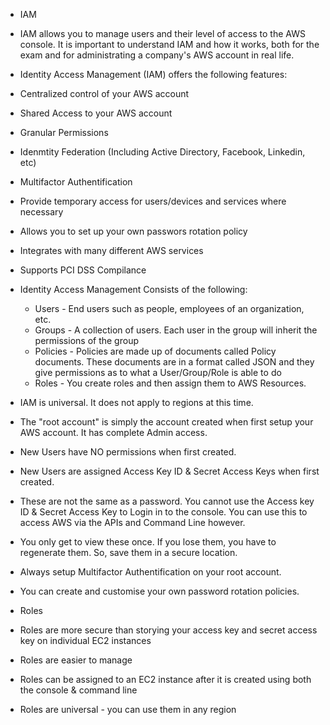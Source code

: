 - IAM

- IAM allows you to manage users and their level of access to the AWS console. It is important to understand IAM and how it works, both for the exam and for administrating a company's AWS account in real life.

- Identity Access Management (IAM) offers the following features:

- Centralized control of your AWS account
- Shared Access to your AWS account
- Granular Permissions
- Idenmtity Federation (Including Active Directory, Facebook, Linkedin, etc)
- Multifactor Authentification
- Provide temporary access for users/devices and services where necessary
- Allows you to set up your own passwors rotation policy
- Integrates with many different AWS services
- Supports PCI DSS Compilance

- Identity Access Management Consists of the following:
    - Users - End users such as people, employees of an organization, etc.
    - Groups - A collection of users. Each user in the group will inherit the permissions of the group
    - Policies - Policies are made up of documents called Policy documents. These documents are in a format called JSON and they give permissions as to what a User/Group/Role is able to do
    - Roles - You create roles and then assign them to AWS Resources.

- IAM is universal. It does not apply to regions at this time.
- The "root account" is simply the account created when first setup your AWS account. It has complete Admin access.
- New Users have NO permissions when first created.
- New Users are assigned Access Key ID & Secret Access Keys when first created.
- These are not the same as a password. You cannot use the Access key ID & Secret Access Key to Login in to the console. You can use this to access AWS via the APIs and Command Line however.
- You only get to view these once. If you lose them, you have to regenerate them. So, save them in a secure location.
- Always setup Multifactor Authentification on your root account.
- You can create and customise your own password rotation policies.

- Roles

- Roles are more secure than storying your access key and secret access key on individual EC2 instances
- Roles are easier to manage
- Roles can be assigned to an EC2 instance after it is created using both the console & command line
- Roles are universal - you can use them in any region